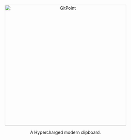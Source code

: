 <p align="center">
  <a href="ohmycode.in/">
    <img alt="GitPoint" title="GitPoint" src="https://i.ibb.co/Qnxt0QV/Group-2-3.png" width="400">
  </a>
</p>

<p align="center">
  A Hypercharged modern clipboard.
</p>
